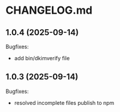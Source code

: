 # CHANGELOG.md

## 1.0.4 (2025-09-14)

Bugfixes:

- add bin/dkimverify file

## 1.0.3 (2025-09-14)

Bugfixes:

- resolved incomplete files publish to npm
